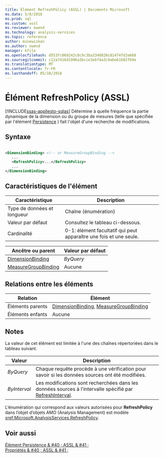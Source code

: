 ```yaml
---
title: Élément RefreshPolicy (ASSL) | Documents Microsoft
ms.date: 5/8/2018
ms.prod: sql
ms.custom: assl
ms.reviewer: owend
ms.technology: analysis-services
ms.topic: reference
author: minewiskan
ms.author: owend
manager: kfile
ms.openlocfilehash: d553fc069242c8c9c3ba3348820c81474fd3a668
ms.sourcegitcommit: c12a7416d1996a3bcce3ebf4a3c9abe61b02fb9e
ms.translationtype: MT
ms.contentlocale: fr-FR
ms.lasthandoff: 05/10/2018
---
```

# <a name="refreshpolicy-element-assl"></a>Élément RefreshPolicy (ASSL)
[!INCLUDE[ssas-appliesto-sqlas](../../../includes/ssas-appliesto-sqlas.md)]
  Détermine à quelle fréquence la partie dynamique de la dimension ou du groupe de mesures (telle que spécifiée par l'élément [Persistence](../../../analysis-services/scripting/properties/persistence-element-assl.md) ) fait l'objet d'une recherche de modifications.  
  
## <a name="syntax"></a>Syntaxe  
  
```xml  
  
<DimensionBinding> <!-- or MeasureGroupBinding -->  
   ...  
   <RefreshPolicy>...</RefreshPolicy>  
   ...  
</DimensionBinding>  
```  
  
## <a name="element-characteristics"></a>Caractéristiques de l'élément  
  
|Caractéristique|Description|  
|--------------------|-----------------|  
|Type de données et longueur|Chaîne (énumération)|  
|Valeur par défaut|Consultez le tableau ci-dessous.|  
|Cardinalité|0-1: élément facultatif qui peut apparaître une fois et une seule.|  
  
|Ancêtre ou parent|Valeur par défaut|  
|------------------------|-------------------|  
|[DimensionBinding](../../../analysis-services/scripting/data-type/dimensionbinding-data-type-assl.md)|*ByQuery*|  
|[MeasureGroupBinding](../../../analysis-services/scripting/data-type/measuregroupbinding-data-type-assl.md)|Aucune|  
  
## <a name="element-relationships"></a>Relations entre les éléments  
  
|Relation|Élément|  
|------------------|-------------|  
|Éléments parents|[DimensionBinding](../../../analysis-services/scripting/data-type/dimensionbinding-data-type-assl.md), [MeasureGroupBinding](../../../analysis-services/scripting/data-type/measuregroupbinding-data-type-assl.md)|  
|Éléments enfants|Aucune|  
  
## <a name="remarks"></a>Notes  
 La valeur de cet élément est limitée à l'une des chaînes répertoriées dans le tableau suivant.  
  
|Valeur| Description|  
|-----------|-----------------|  
|*ByQuery*|Chaque requête procède à une vérification pour savoir si les données sources ont été modifiées.|  
|*ByInterval*|Les modifications sont recherchées dans les données sources à l'intervalle spécifié par [RefreshInterval](../../../analysis-services/scripting/properties/refreshinterval-element-assl.md).|  
  
 L’énumération qui correspond aux valeurs autorisées pour **RefreshPolicy** dans l’objet d’objets AMO (Analysis Management) est modèle <xref:Microsoft.AnalysisServices.RefreshPolicy>.  
  
## <a name="see-also"></a>Voir aussi  
 [Élément Persistence & #40 ; ASSL & #41 ;](../../../analysis-services/scripting/properties/persistence-element-assl.md)   
 [Propriétés & #40 ; ASSL & #41 ;](../../../analysis-services/scripting/properties/properties-assl.md)  
  
  
